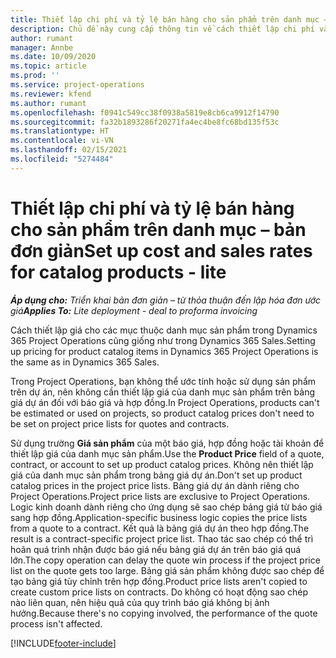 ```yaml
---
title: Thiết lập chi phí và tỷ lệ bán hàng cho sản phẩm trên danh mục – bản đơn giản
description: Chủ đề này cung cấp thông tin về cách thiết lập chi phí và tỷ lệ bán hàng cho các mặt hàng trong danh mục sản phẩm.
author: rumant
manager: Annbe
ms.date: 10/09/2020
ms.topic: article
ms.prod: ''
ms.service: project-operations
ms.reviewer: kfend
ms.author: rumant
ms.openlocfilehash: f0941c549cc38f0938a5819e8cb6ca9912f14790
ms.sourcegitcommit: fa32b1893286f20271fa4ec4be8fc68bd135f53c
ms.translationtype: HT
ms.contentlocale: vi-VN
ms.lasthandoff: 02/15/2021
ms.locfileid: "5274484"
---
```

# <a name="set-up-cost-and-sales-rates-for-catalog-products---lite"></a><span data-ttu-id="62157-103">Thiết lập chi phí và tỷ lệ bán hàng cho sản phẩm trên danh mục – bản đơn giản</span><span class="sxs-lookup"><span data-stu-id="62157-103">Set up cost and sales rates for catalog products - lite</span></span>

<span data-ttu-id="62157-104">_**Áp dụng cho:** Triển khai bản đơn giản – từ thỏa thuận đến lập hóa đơn ước giá_</span><span class="sxs-lookup"><span data-stu-id="62157-104">_**Applies To:** Lite deployment - deal to proforma invoicing_</span></span>


<span data-ttu-id="62157-105">Cách thiết lập giá cho các mục thuộc danh mục sản phẩm trong Dynamics 365 Project Operations cũng giống như trong Dynamics 365 Sales.</span><span class="sxs-lookup"><span data-stu-id="62157-105">Setting up pricing for product catalog items in Dynamics 365 Project Operations is the same as in Dynamics 365 Sales.</span></span>

<span data-ttu-id="62157-106">Trong Project Operations, bạn không thể ước tính hoặc sử dụng sản phẩm trên dự án, nên không cần thiết lập giá của danh mục sản phẩm trên bảng giá dự án đối với báo giá và hợp đồng.</span><span class="sxs-lookup"><span data-stu-id="62157-106">In Project Operations, products can't be estimated or used on projects, so product catalog prices don't need to be set on project price lists for quotes and contracts.</span></span>

<span data-ttu-id="62157-107">Sử dụng trường **Giá sản phẩm** của một báo giá, hợp đồng hoặc tài khoản để thiết lập giá của danh mục sản phẩm.</span><span class="sxs-lookup"><span data-stu-id="62157-107">Use the **Product Price** field of a quote, contract, or account to set up product catalog prices.</span></span> <span data-ttu-id="62157-108">Không nên thiết lập giá của danh mục sản phẩm trong bảng giá dự án.</span><span class="sxs-lookup"><span data-stu-id="62157-108">Don't set up product catalog prices in the project price lists.</span></span> <span data-ttu-id="62157-109">Bảng giá dự án dành riêng cho Project Operations.</span><span class="sxs-lookup"><span data-stu-id="62157-109">Project price lists are exclusive to Project Operations.</span></span> <span data-ttu-id="62157-110">Logic kinh doanh dành riêng cho ứng dụng sẽ sao chép bảng giá từ báo giá sang hợp đồng.</span><span class="sxs-lookup"><span data-stu-id="62157-110">Application-specific business logic copies the price lists from a quote to a contract.</span></span> <span data-ttu-id="62157-111">Kết quả là bảng giá dự án theo hợp đồng.</span><span class="sxs-lookup"><span data-stu-id="62157-111">The result is a contract-specific project price list.</span></span> <span data-ttu-id="62157-112">Thao tác sao chép có thể trì hoãn quá trình nhận được báo giá nếu bảng giá dự án trên báo giá quá lớn.</span><span class="sxs-lookup"><span data-stu-id="62157-112">The copy operation can delay the quote win process if the project price list on the quote gets too large.</span></span> <span data-ttu-id="62157-113">Bảng giá sản phẩm không được sao chép để tạo bảng giá tùy chỉnh trên hợp đồng.</span><span class="sxs-lookup"><span data-stu-id="62157-113">Product price lists aren't copied to create custom price lists on contracts.</span></span> <span data-ttu-id="62157-114">Do không có hoạt động sao chép nào liên quan, nên hiệu quả của quy trình báo giá không bị ảnh hưởng.</span><span class="sxs-lookup"><span data-stu-id="62157-114">Because there's no copying involved, the performance of the quote process isn't affected.</span></span>


[!INCLUDE[footer-include](../../includes/footer-banner.md)]